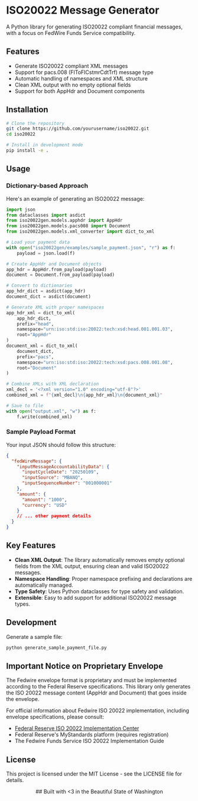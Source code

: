 # ISO20022 Message Generator

A Python library for generating ISO20022 compliant financial messages, with a focus on FedWire Funds Service compatibility.

## Features

- Generate ISO20022 compliant XML messages
- Support for pacs.008 (FIToFICstmrCdtTrf) message type
- Automatic handling of namespaces and XML structure
- Clean XML output with no empty optional fields
- Support for both AppHdr and Document components

## Installation

```bash
# Clone the repository
git clone https://github.com/yourusername/iso20022.git
cd iso20022

# Install in development mode
pip install -e .
```

## Usage

### Dictionary-based Approach

Here's an example of generating an ISO20022 message:

```python
import json
from dataclasses import asdict
from iso20022gen.models.apphdr import AppHdr
from iso20022gen.models.pacs008 import Document
from iso20022gen.models.xml_converter import dict_to_xml

# Load your payment data
with open("iso20022gen/examples/sample_payment.json", "r") as f:
    payload = json.load(f)

# Create AppHdr and Document objects
app_hdr = AppHdr.from_payload(payload)
document = Document.from_payload(payload)

# Convert to dictionaries
app_hdr_dict = asdict(app_hdr)
document_dict = asdict(document)

# Generate XML with proper namespaces
app_hdr_xml = dict_to_xml(
    app_hdr_dict,
    prefix="head",
    namespace="urn:iso:std:iso:20022:tech:xsd:head.001.001.03",
    root="AppHdr"
)
document_xml = dict_to_xml(
    document_dict,
    prefix="pacs",
    namespace="urn:iso:std:iso:20022:tech:xsd:pacs.008.001.08",
    root="Document"
)

# Combine XMLs with XML declaration
xml_decl = '<?xml version="1.0" encoding="utf-8"?>'
combined_xml = f"{xml_decl}\n{app_hdr_xml}\n{document_xml}"

# Save to file
with open("output.xml", "w") as f:
    f.write(combined_xml)
```

### Sample Payload Format

Your input JSON should follow this structure:

```json
{
  "fedWireMessage": {
    "inputMessageAccountabilityData": {
      "inputCycleDate": "20250109",
      "inputSource": "MBANQ",
      "inputSequenceNumber": "001000001"
    },
    "amount": {
      "amount": "1000",
      "currency": "USD"
    }
    // ... other payment details
  }
}
```

## Key Features

- **Clean XML Output**: The library automatically removes empty optional fields from the XML output, ensuring clean and valid ISO20022 messages.
- **Namespace Handling**: Proper namespace prefixing and declarations are automatically managed.
- **Type Safety**: Uses Python dataclasses for type safety and validation.
- **Extensible**: Easy to add support for additional ISO20022 message types.

## Development

Generate a sample file:

```bash
python generate_sample_payment_file.py
```

## Important Notice on Proprietary Envelope

The Fedwire envelope format is proprietary and must be implemented according to the Federal Reserve specifications. This library only generates the ISO 20022 message content (AppHdr and Document) that goes inside the envelope.

For official information about Fedwire ISO 20022 implementation, including envelope specifications, please consult:
- [Federal Reserve ISO 20022 Implementation Center](https://www.frbservices.org/resources/financial-services/wires/iso-20022-implementation-center)
- Federal Reserve's MyStandards platform (requires registration)
- The Fedwire Funds Service ISO 20022 Implementation Guide


## License

This project is licensed under the MIT License - see the LICENSE file for details.

<p align="center">  ## Built with <3 in the Beautiful State of Washington</p>
